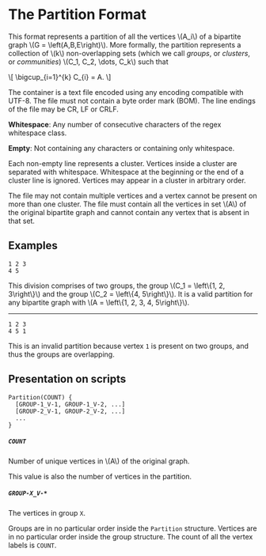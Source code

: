# The Partition Format

This format represents a partition of all the vertices \\(A_i\\) of a bipartite
graph \\(G = \\left(A,B,E\\right)\\). More formally, the partition represents a
collection of \\(k\\) non-overlapping sets (which we call *groups*, or
*clusters*, or *communities*) \\(C_1, C_2, \\dots, C_k\\) such that

\\[
\\bigcup\_{i=1}^{k} C\_{i} = A.
\\]

The container is a text file encoded using any encoding compatible with UTF-8.
The file must not contain a byte order mark (BOM). The line endings of the file
may be CR, LF or CRLF.

**Whitespace**: Any number of consecutive characters of the regex whitespace
class.

**Empty**: Not containing any characters or containing only whitespace.

Each non-empty line represents a cluster. Vertices inside a cluster are
separated with whitespace. Whitespace at the beginning or the end of a cluster
line is ignored. Vertices may appear in a cluster in arbitrary order.

The file may not contain multiple vertices and a vertex cannot be present on
more than one cluster. The file must contain all the vertices in set \\(A\\)
of the original bipartite graph and cannot contain any vertex that is absent in
that set.

## Examples

```
1 2 3
4 5
```

This division comprises of two groups, the group
\\(C_1 = \\left\\{1, 2, 3\\right\\}\\) and the group
\\(C_2 = \\left\\{4, 5\\right\\}\\). It is a valid partition for any bipartite
graph with \\(A = \\left\\{1, 2, 3, 4, 5\\right\\}\\).

---

```
1 2 3
4 5 1
```

This is an invalid partition because vertex `1` is present on two groups, and
thus the groups are overlapping.

## Presentation on scripts

```
Partition(COUNT) {
  [GROUP-1_V-1, GROUP-1_V-2, ...]
  [GROUP-2_V-1, GROUP-2_V-2, ...]
  ...
}
```

##### `COUNT`

Number of unique vertices in \\(A\\) of the original graph.

This value is also the number of vertices in the partition.

##### `GROUP-X_V-*`

The vertices in group `X`.

Groups are in no particular order inside the `Partition` structure. Vertices are
in no particular order inside the group structure. The count of all the vertex
labels is `COUNT`.
